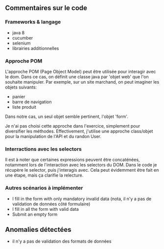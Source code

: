 ## Commentaires sur le code

### Frameworks & langage
- java 8
- cucumber
- selenium
- librairies additionnelles

### Approche POM
L'approche POM (Page Object Model) peut être utilisée pour interagir avec le dom. Dans ce cas, on définit une classe java par 'objet web' que l'on souhaite manipuler. Par exemple, sur un site marchand, on peut imaginer les objets suivants:
- panier
- barre de navigation
- liste produit

Dans notre cas, un seul objet semble pertinent, l'objet 'form'.

Je n'ai pas choisi cette approche dans l'exercice, simplement pour diversifier les méthodes. Effectivement, j'utilise une approche class/objet pour la manipulation de l'API et du randon User.

### Interractions avec les selectors
Il est à noter que certaines expressions peuvent être concaténées, notamment lors de l'interaction avec les selectors du DOM. Dans le code je récupère le selector, puis j'interagis avec. Cela peut évidemment être fait en une étape, mais ça clarifie la relecture.

### Autres scénarios à implémenter
- I fill in the form with only mandatory invalid data (nota, il n'y a pas de validation de données côté formulaire)
- I fill in all the form with valid data
- Submit an empty form

## Anomalies détectées
- il n'y a pas de validation des formats de données